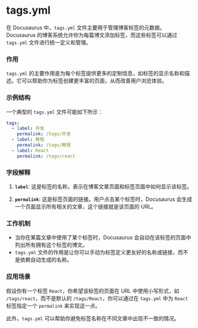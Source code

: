 # tags.yml

在 Docusaurus 中，`tags.yml` 文件主要用于管理博客标签的元数据。Docusaurus 的博客系统允许你为每篇博文添加标签，而这些标签可以通过 `tags.yml` 文件进行统一定义和管理。

### 作用

`tags.yml` 的主要作用是为每个标签提供更多的定制信息，如标签的显示名称和描述。它可以帮助你为标签创建更丰富的页面，从而改善用户浏览体验。

### 示例结构

一个典型的 `tags.yml` 文件可能如下所示：

```yaml
tags:
  - label: 开发
    permalink: /tags/开发
  - label: 教程
    permalink: /tags/教程
  - label: React
    permalink: /tags/react
```

### 字段解释

1. **`label`**: 这是标签的名称，表示在博客文章页面和标签页面中如何显示该标签。
  
2. **`permalink`**: 这是标签页面的链接。用户点击某个标签时，Docusaurus 会生成一个页面显示所有相关的文章，这个链接就是该页面的 URL。

### 工作机制

- 当你在某篇文章中使用了某个标签时，Docusaurus 会自动在该标签的页面中列出所有拥有这个标签的博文。
- `tags.yml` 文件的作用是让你可以手动为标签定义更友好的名称或链接，而不是依赖自动生成的名称。

### 应用场景

假设你有一个标签 `React`，你希望该标签的页面在 URL 中使用小写形式，如 `/tags/react`，而不是默认的 `/tags/React`，你可以通过在 `tags.yml` 中为 `React` 标签指定一个 `permalink` 来实现这一点。

此外，`tags.yml` 可以帮助你避免标签名称在不同文章中出现不一致的情况。